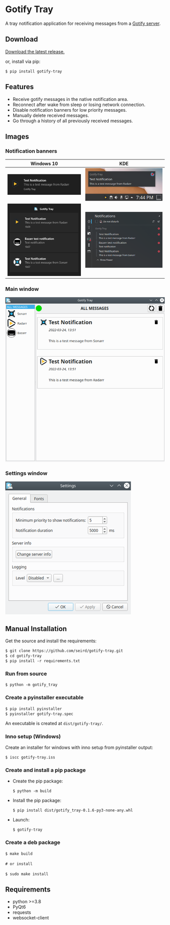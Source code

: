 # Gotify Tray


A tray notification application for receiving messages from a [Gotify server](https://github.com/gotify/server).


## Download


[Download the latest release.](https://github.com/seird/gotify-tray/releases/latest)

or, install via pip:
```
$ pip install gotify-tray
```


## Features

- Receive gotify messages in the native notification area.
- Reconnect after wake from sleep or losing network connection.
- Disable notification banners for low priority messages.
- Manually delete received messages.
- Go through a history of all previously received messages.


## Images

### Notification banners

Windows 10                                         |  KDE
:-------------------------------------------------:|:---------------------------------------------------------:
![notification](images/notification.png)           |  ![kde_notification](images/kde_notification.png)
![notification](images/notification_centre.png)    |  ![kde_notification](images/kde_notification_centre.png)

### Main window
![main window](images/main_window.png)

### Settings window
![settings](images/settings.png)


## Manual Installation

Get the source and install the requirements:

```
$ git clone https://github.com/seird/gotify-tray.git
$ cd gotify-tray
$ pip install -r requirements.txt
```


### Run from source

```
$ python -m gotify_tray
```

### Create a pyinstaller executable

```
$ pip install pyinstaller
$ pyinstaller gotify-tray.spec
```
An executable is created at `dist/gotify-tray/`.

### Inno setup (Windows)

Create an installer for windows with inno setup from pyinstaller output:

```
$ iscc gotify-tray.iss
```

### Create and install a pip package

- Create the pip package:
    ```
    $ python -m build
    ```

- Install the pip package:
    ```
    $ pip install dist/gotify_tray-0.1.6-py3-none-any.whl
    ```

- Launch:
    ```
    $ gotify-tray
    ```

### Create a deb package

```
$ make build

# or install

$ sudo make install
```


## Requirements

- python >=3.8
- PyQt6
- requests
- websocket-client

